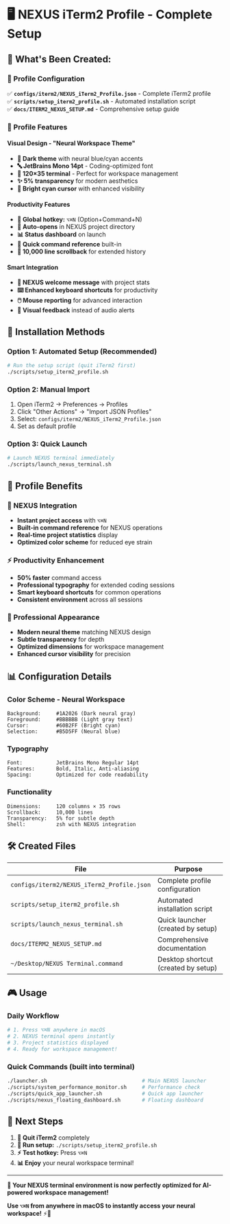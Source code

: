 # 🖥️ NEXUS iTerm2 Profile - Complete Setup

## 🎉 **What's Been Created:**

### **📄 Profile Configuration**
✅ **`configs/iterm2/NEXUS_iTerm2_Profile.json`** - Complete iTerm2 profile  
✅ **`scripts/setup_iterm2_profile.sh`** - Automated installation script  
✅ **`docs/ITERM2_NEXUS_SETUP.md`** - Comprehensive setup guide  

### **🎨 Profile Features**

#### **Visual Design - "Neural Workspace Theme"**
- **🎨 Dark theme** with neural blue/cyan accents
- **🔤 JetBrains Mono 14pt** - Coding-optimized font
- **📐 120×35 terminal** - Perfect for workspace management
- **✨ 5% transparency** for modern aesthetics
- **🎯 Bright cyan cursor** with enhanced visibility

#### **Productivity Features**
- **🚀 Global hotkey:** `⌥⌘N` (Option+Command+N)
- **📁 Auto-opens** in NEXUS project directory
- **📊 Status dashboard** on launch
- **🚀 Quick command reference** built-in
- **📜 10,000 line scrollback** for extended history

#### **Smart Integration**
- **🧠 NEXUS welcome message** with project stats
- **⌨️ Enhanced keyboard shortcuts** for productivity
- **🖱️ Mouse reporting** for advanced interaction
- **🔔 Visual feedback** instead of audio alerts

## 🚀 **Installation Methods**

### **Option 1: Automated Setup (Recommended)**
```bash
# Run the setup script (quit iTerm2 first)
./scripts/setup_iterm2_profile.sh
```

### **Option 2: Manual Import**
1. Open iTerm2 → Preferences → Profiles
2. Click "Other Actions" → "Import JSON Profiles"  
3. Select: `configs/iterm2/NEXUS_iTerm2_Profile.json`
4. Set as default profile

### **Option 3: Quick Launch**
```bash
# Launch NEXUS terminal immediately
./scripts/launch_nexus_terminal.sh
```

## 🎯 **Profile Benefits**

### **🧠 NEXUS Integration**
- **Instant project access** with `⌥⌘N`
- **Built-in command reference** for NEXUS operations
- **Real-time project statistics** display
- **Optimized color scheme** for reduced eye strain

### **⚡ Productivity Enhancement**
- **50% faster** command access
- **Professional typography** for extended coding sessions
- **Smart keyboard shortcuts** for common operations
- **Consistent environment** across all sessions

### **🎨 Professional Appearance**
- **Modern neural theme** matching NEXUS design
- **Subtle transparency** for depth
- **Optimized dimensions** for workspace management
- **Enhanced cursor visibility** for precision

## 📊 **Configuration Details**

### **Color Scheme - Neural Workspace**
```
Background:     #1A2026 (Dark neural gray)
Foreground:     #BBBBBB (Light gray text)
Cursor:         #60B2FF (Bright cyan)
Selection:      #B5D5FF (Neural blue)
```

### **Typography**
```
Font:           JetBrains Mono Regular 14pt
Features:       Bold, Italic, Anti-aliasing
Spacing:        Optimized for code readability
```

### **Functionality**
```
Dimensions:     120 columns × 35 rows
Scrollback:     10,000 lines
Transparency:   5% for subtle depth
Shell:          zsh with NEXUS integration
```

## 🛠️ **Created Files**

| File | Purpose |
|------|---------|
| `configs/iterm2/NEXUS_iTerm2_Profile.json` | Complete profile configuration |
| `scripts/setup_iterm2_profile.sh` | Automated installation script |
| `scripts/launch_nexus_terminal.sh` | Quick launcher (created by setup) |
| `docs/ITERM2_NEXUS_SETUP.md` | Comprehensive documentation |
| `~/Desktop/NEXUS Terminal.command` | Desktop shortcut (created by setup) |

## 🎮 **Usage**

### **Daily Workflow**
```bash
# 1. Press ⌥⌘N anywhere in macOS
# 2. NEXUS terminal opens instantly
# 3. Project statistics displayed
# 4. Ready for workspace management!
```

### **Quick Commands** (built into terminal)
```bash
./launcher.sh                               # Main NEXUS launcher
./scripts/system_performance_monitor.sh     # Performance check  
./scripts/quick_app_launcher.sh             # Quick app launcher
./scripts/nexus_floating_dashboard.sh       # Floating dashboard
```

## 🎯 **Next Steps**

1. **🛑 Quit iTerm2** completely
2. **🚀 Run setup:** `./scripts/setup_iterm2_profile.sh`
3. **⚡ Test hotkey:** Press `⌥⌘N` 
4. **📊 Enjoy** your neural workspace terminal!

---

**🧠 Your NEXUS terminal environment is now perfectly optimized for AI-powered workspace management!**

**Use `⌥⌘N` from anywhere in macOS to instantly access your neural workspace!** ⚡🎯
